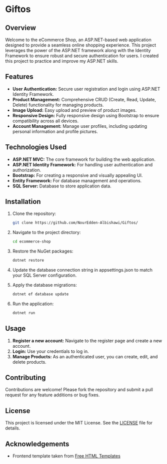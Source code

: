 # Giftos

## Overview

Welcome to the eCommerce Shop, an ASP.NET-based web application designed to provide a seamless online shopping experience. This project leverages the power of the ASP.NET framework along with the Identity Framework to ensure robust and secure authentication for users. I created this project to practice and improve my ASP.NET skills.

## Features

- **User Authentication:** Secure user registration and login using ASP.NET Identity Framework.
- **Product Management:** Comprehensive CRUD (Create, Read, Update, Delete) functionality for managing products.
- **Image Upload:** Easy upload and preview of product images.
- **Responsive Design:** Fully responsive design using Bootstrap to ensure compatibility across all devices.
- **Account Management:** Manage user profiles, including updating personal information and profile pictures.

## Technologies Used

- **ASP.NET MVC:** The core framework for building the web application.
- **ASP.NET Identity Framework:** For handling user authentication and authorization.
- **Bootstrap:** For creating a responsive and visually appealing UI.
- **Entity Framework:** For database management and operations.
- **SQL Server:** Database to store application data.

## Installation

1. Clone the repository:
   ```sh
   git clone https://github.com/NourEdden-Albishawi/Giftos/
   ```
2. Navigate to the project directory:
    ```sh
    cd ecommerce-shop
    ```
3. Restore the NuGet packages:
    ```sh
    dotnet restore
    ```
4. Update the database connection string in appsettings.json to match your SQL Server configuration.

5. Apply the database migrations:
   ```sh
   dotnet ef database update
   ```
6. Run the application:
   ```sh
   dotnet run
   ```

## Usage

1. **Register a new account:** Navigate to the register page and create a new account.
2. **Login:** Use your credentials to log in.
3. **Manage Products:** As an authenticated user, you can create, edit, and delete products.

## Contributing

Contributions are welcome! Please fork the repository and submit a pull request for any feature additions or bug fixes.

## License

This project is licensed under the MIT License. See the [LICENSE](LICENSE) file for details.

## Acknowledgements

- Frontend template taken from [Free HTML Templates](https://html.design/)
